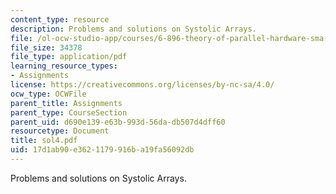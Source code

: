 ```yaml
---
content_type: resource
description: Problems and solutions on Systolic Arrays.
file: /ol-ocw-studio-app/courses/6-896-theory-of-parallel-hardware-sma-5511-spring-2004/17d1ab90e3621179916ba19fa56092db_sol4.pdf
file_size: 34378
file_type: application/pdf
learning_resource_types:
- Assignments
license: https://creativecommons.org/licenses/by-nc-sa/4.0/
ocw_type: OCWFile
parent_title: Assignments
parent_type: CourseSection
parent_uid: d690e139-e63b-993d-56da-db507d4dff60
resourcetype: Document
title: sol4.pdf
uid: 17d1ab90-e362-1179-916b-a19fa56092db
---
```

Problems and solutions on Systolic Arrays.